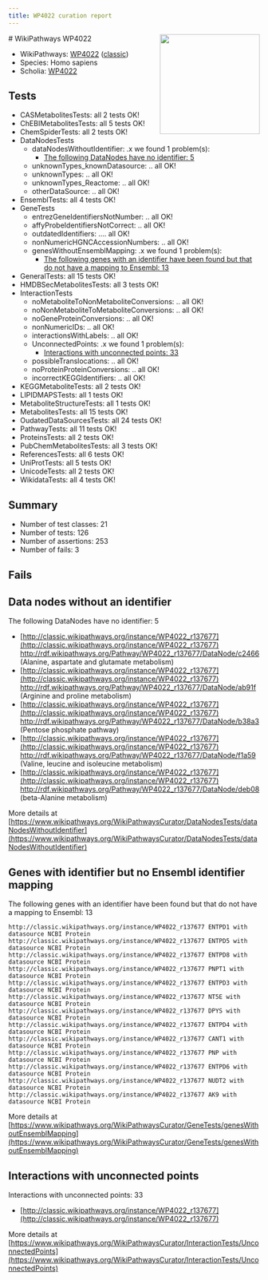 ```yaml
---
title: WP4022 curation report
---
```


<img style="float: right; width: 200px" src="https://upload.wikimedia.org/wikipedia/commons/thumb/8/83/Wplogo_with_text_500.png/640px-Wplogo_with_text_500.png" />
# WikiPathways WP4022

* WikiPathways: [WP4022](https://wikipathways.org/pathways/WP4022) ([classic](https://classic.wikipathways.org/instance/WP4022))
* Species: Homo sapiens
* Scholia: [WP4022](https://scholia.toolforge.org/wikipathways/WP4022)
## Tests
* CASMetabolitesTests: all 2 tests OK!
* ChEBIMetabolitesTests: all 5 tests OK!
* ChemSpiderTests: all 2 tests OK!
* DataNodesTests
    * dataNodesWithoutIdentifier: .x we found 1 problem(s):
        * [The following DataNodes have no identifier: 5](#d2d32fa4)
    * unknownTypes_knownDatasource: .. all OK!
    * unknownTypes: .. all OK!
    * unknownTypes_Reactome: .. all OK!
    * otherDataSource: .. all OK!
* EnsemblTests: all 4 tests OK!
* GeneTests
    * entrezGeneIdentifiersNotNumber: .. all OK!
    * affyProbeIdentifiersNotCorrect: .. all OK!
    * outdatedIdentifiers: .... all OK!
    * nonNumericHGNCAccessionNumbers: .. all OK!
    * genesWithoutEnsemblMapping: .x we found 1 problem(s):
        * [The following genes with an identifier have been found but that do not have a mapping to Ensembl: 13](#c4e54310)
* GeneralTests: all 15 tests OK!
* HMDBSecMetabolitesTests: all 3 tests OK!
* InteractionTests
    * noMetaboliteToNonMetaboliteConversions: .. all OK!
    * noNonMetaboliteToMetaboliteConversions: .. all OK!
    * noGeneProteinConversions: .. all OK!
    * nonNumericIDs: .. all OK!
    * interactionsWithLabels: .. all OK!
    * UnconnectedPoints: .x we found 1 problem(s):
        * [Interactions with unconnected points: 33](#7f1d40b8)
    * possibleTranslocations: .. all OK!
    * noProteinProteinConversions: .. all OK!
    * incorrectKEGGIdentifiers: .. all OK!
* KEGGMetaboliteTests: all 2 tests OK!
* LIPIDMAPSTests: all 1 tests OK!
* MetaboliteStructureTests: all 1 tests OK!
* MetabolitesTests: all 15 tests OK!
* OudatedDataSourcesTests: all 24 tests OK!
* PathwayTests: all 11 tests OK!
* ProteinsTests: all 2 tests OK!
* PubChemMetabolitesTests: all 3 tests OK!
* ReferencesTests: all 6 tests OK!
* UniProtTests: all 5 tests OK!
* UnicodeTests: all 2 tests OK!
* WikidataTests: all 4 tests OK!


## Summary

* Number of test classes: 21
* Number of tests: 126
* Number of assertions: 253
* Number of fails: 3

## Fails

<a name="d2d32fa4" />

## Data nodes without an identifier

The following DataNodes have no identifier: 5

* [http://classic.wikipathways.org/instance/WP4022_r137677](http://classic.wikipathways.org/instance/WP4022_r137677) http://rdf.wikipathways.org/Pathway/WP4022_r137677/DataNode/c2466 (Alanine, aspartate 
and glutamate metabolism)
* [http://classic.wikipathways.org/instance/WP4022_r137677](http://classic.wikipathways.org/instance/WP4022_r137677) http://rdf.wikipathways.org/Pathway/WP4022_r137677/DataNode/ab91f (Arginine and proline
 metabolism)
* [http://classic.wikipathways.org/instance/WP4022_r137677](http://classic.wikipathways.org/instance/WP4022_r137677) http://rdf.wikipathways.org/Pathway/WP4022_r137677/DataNode/b38a3 (Pentose phosphate pathway)
* [http://classic.wikipathways.org/instance/WP4022_r137677](http://classic.wikipathways.org/instance/WP4022_r137677) http://rdf.wikipathways.org/Pathway/WP4022_r137677/DataNode/f1a59 (Valine, leucine and isoleucine metabolism)
* [http://classic.wikipathways.org/instance/WP4022_r137677](http://classic.wikipathways.org/instance/WP4022_r137677) http://rdf.wikipathways.org/Pathway/WP4022_r137677/DataNode/deb08 (beta-Alanine metabolism)


More details at [https://www.wikipathways.org/WikiPathwaysCurator/DataNodesTests/dataNodesWithoutIdentifier](https://www.wikipathways.org/WikiPathwaysCurator/DataNodesTests/dataNodesWithoutIdentifier)

<a name="c4e54310" />

## Genes with identifier but no Ensembl identifier mapping

The following genes with an identifier have been found but that do not have a mapping to Ensembl: 13
```
http://classic.wikipathways.org/instance/WP4022_r137677 ENTPD1 with datasource NCBI Protein
http://classic.wikipathways.org/instance/WP4022_r137677 ENTPD5 with datasource NCBI Protein
http://classic.wikipathways.org/instance/WP4022_r137677 ENTPD8 with datasource NCBI Protein
http://classic.wikipathways.org/instance/WP4022_r137677 PNPT1 with datasource NCBI Protein
http://classic.wikipathways.org/instance/WP4022_r137677 ENTPD3 with datasource NCBI Protein
http://classic.wikipathways.org/instance/WP4022_r137677 NT5E with datasource NCBI Protein
http://classic.wikipathways.org/instance/WP4022_r137677 DPYS with datasource NCBI Protein
http://classic.wikipathways.org/instance/WP4022_r137677 ENTPD4 with datasource NCBI Protein
http://classic.wikipathways.org/instance/WP4022_r137677 CANT1 with datasource NCBI Protein
http://classic.wikipathways.org/instance/WP4022_r137677 PNP with datasource NCBI Protein
http://classic.wikipathways.org/instance/WP4022_r137677 ENTPD6 with datasource NCBI Protein
http://classic.wikipathways.org/instance/WP4022_r137677 NUDT2 with datasource NCBI Protein
http://classic.wikipathways.org/instance/WP4022_r137677 AK9 with datasource NCBI Protein
```

More details at [https://www.wikipathways.org/WikiPathwaysCurator/GeneTests/genesWithoutEnsemblMapping](https://www.wikipathways.org/WikiPathwaysCurator/GeneTests/genesWithoutEnsemblMapping)

<a name="7f1d40b8" />

## Interactions with unconnected points

Interactions with unconnected points: 33

* [http://classic.wikipathways.org/instance/WP4022_r137677](http://classic.wikipathways.org/instance/WP4022_r137677)


More details at [https://www.wikipathways.org/WikiPathwaysCurator/InteractionTests/UnconnectedPoints](https://www.wikipathways.org/WikiPathwaysCurator/InteractionTests/UnconnectedPoints)


